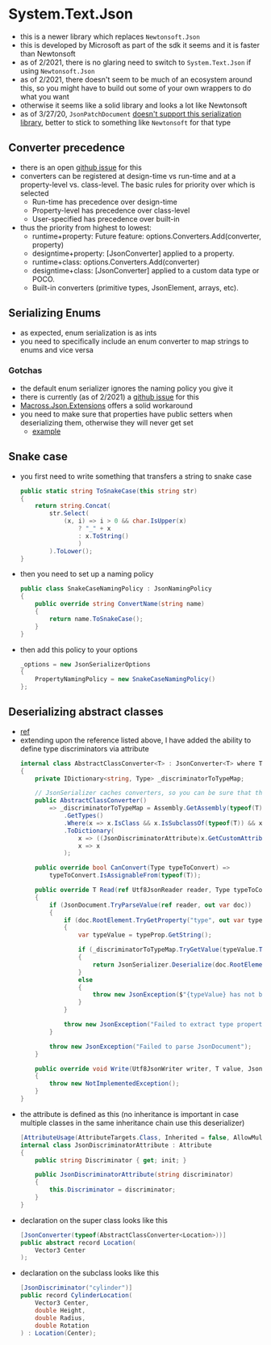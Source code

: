 # System.Text.Json

- this is a newer library which replaces `Newtonsoft.Json`
- this is developed by Microsoft as part of the sdk it seems and it is faster than Newtonsoft
- as of 2/2021, there is no glaring need to switch to `System.Text.Json` if using `Newtonsoft.Json`
- as of 2/2021, there doesn't seem to be much of an ecosystem around this, so you might have to build out some of your own wrappers to do what you want
- otherwise it seems like a solid library and looks a lot like Newtonsoft
- as of 3/27/20, `JsonPatchDocument` [doesn't support this serialization library](https://stackoverflow.com/questions/64377440/unexpected-error-using-jsonpatchdocument-with-blazor), better to stick to something like `Newtonsoft` for that type

## Converter precedence
- there is an open [github issue](https://github.com/dotnet/runtime/issues/1130) for this
- converters can be registered at design-time vs run-time and at a property-level vs. class-level. The basic rules for priority over which is selected
    - Run-time has precedence over design-time
    - Property-level has precedence over class-level
    - User-specified has precedence over built-in
- thus the priority from highest to lowest:
    - runtime+property: Future feature: options.Converters.Add(converter, property)
    - designtime+property: [JsonConverter] applied to a property.
    - runtime+class: options.Converters.Add(converter)
    - designtime+class: [JsonConverter] applied to a custom data type or POCO.
    - Built-in converters (primitive types, JsonElement, arrays, etc).

## Serializing Enums
- as expected, enum serialization is as ints
- you need to specifically include an enum converter to map strings to enums and vice versa

### Gotchas
- the default enum serializer ignores the naming policy you give it
- there is currently (as of 2/2021) a [github issue](https://github.com/dotnet/runtime/issues/31619) for this
- [Macross.Json.Extensions](https://github.com/Macross-Software/core/tree/develop/ClassLibraries/Macross.Json.Extensions) offers a solid workaround
- you need to make sure that properties have public setters when deserializing them, otherwise they will never get set
  - [example](https://github.com/dotnet/aspnetcore/issues/21030)

## Snake case
- you first need to write something that transfers a string to snake case
    ```cs
    public static string ToSnakeCase(this string str)
    {
        return string.Concat(
            str.Select(
                (x, i) => i > 0 && char.IsUpper(x)
                    ? "_" + x
                    : x.ToString()
                    )
            ).ToLower();
    }
    ```
- then you need to set up a naming policy
    ```cs
    public class SnakeCaseNamingPolicy : JsonNamingPolicy
    {
        public override string ConvertName(string name)
        {
            return name.ToSnakeCase();
        }
    }
    ```
- then add this policy to your options
    ```cs
    _options = new JsonSerializerOptions
    {
        PropertyNamingPolicy = new SnakeCaseNamingPolicy()
    };
    ```

## Deserializing abstract classes
- [ref](https://josef.codes/polymorphic-deserialization-with-system-text-json/)
- extending upon the reference listed above, I have added the ability to define type discriminators via attribute
    ```cs
    internal class AbstractClassConverter<T> : JsonConverter<T> where T : class
    {
        private IDictionary<string, Type> _discriminatorToTypeMap;

        // JsonSerializer caches converters, so you can be sure that this only runs once per type T
        public AbstractClassConverter()
            => _discriminatorToTypeMap = Assembly.GetAssembly(typeof(T))
                .GetTypes()
                .Where(x => x.IsClass && x.IsSubclassOf(typeof(T)) && x.GetCustomAttributes(typeof(JsonDiscriminatorAttribute)).Any())
                .ToDictionary(
                    x => ((JsonDiscriminatorAttribute)x.GetCustomAttribute(typeof(JsonDiscriminatorAttribute))).Discriminator.ToLower(),
                    x => x
                );

        public override bool CanConvert(Type typeToConvert) =>
            typeToConvert.IsAssignableFrom(typeof(T));

        public override T Read(ref Utf8JsonReader reader, Type typeToConvert, JsonSerializerOptions options)
        {
            if (JsonDocument.TryParseValue(ref reader, out var doc))
            {
                if (doc.RootElement.TryGetProperty("type", out var typeProp))
                {
                    var typeValue = typeProp.GetString();

                    if (_discriminatorToTypeMap.TryGetValue(typeValue.ToLower(), out var type))
                    {
                        return JsonSerializer.Deserialize(doc.RootElement.GetRawText(), type, options) as T;
                    }
                    else
                    {
                        throw new JsonException($"{typeValue} has not been mapped to a custom type yet!");
                    }
                }

                throw new JsonException("Failed to extract type property, it might be missing?");
            }

            throw new JsonException("Failed to parse JsonDocument");
        }

        public override void Write(Utf8JsonWriter writer, T value, JsonSerializerOptions options)
        {
            throw new NotImplementedException();
        }
    }
    ```
- the attribute is defined as this (no inheritance is important in case multiple classes in the same inheritance chain use this deserializer)
    ```cs
    [AttributeUsage(AttributeTargets.Class, Inherited = false, AllowMultiple = false)]
    internal class JsonDiscriminatorAttribute : Attribute
    {
        public string Discriminator { get; init; }

        public JsonDiscriminatorAttribute(string discriminator)
        {
            this.Discriminator = discriminator;
        }
    }
    ```
- declaration on the super class looks like this
    ```cs
    [JsonConverter(typeof(AbstractClassConverter<Location>))]
    public abstract record Location(
        Vector3 Center
    );
    ```
- declaration on the subclass looks like this
    ```cs
    [JsonDiscriminator("cylinder")]
    public record CylinderLocation(
        Vector3 Center,
        double Height,
        double Radius,
        double Rotation
    ) : Location(Center);
    ```